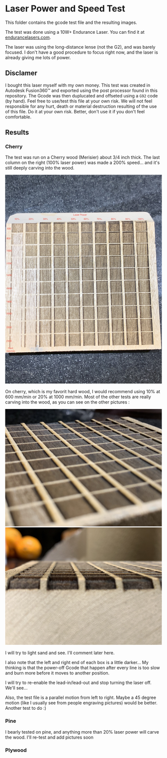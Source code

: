 # Laser Power and Speed Test

This folder contains the gcode test file and the resulting images.

The test was done using a 10W+ Endurance Laser. You can find it at [endurancelasers.com](https://endurancelasers.com/diode-lasers/10watt-endurance-laser-plus/).

The laser was using the long-distance lense (not the G2), and was barely focused. I don't have a good procedure to focus right now, and the laser is already giving me lots of power. 

## Disclamer

I bought this laser myself with my own money. This test was created in Autodesk Fusion360™ and exported using the post processor found in this repository. The Gcode was then duplucated and offseted using a `G92` code (by hand).
Feel free to use/test this file at your own risk. We will not feel responsible for any hurt, death or material destruction resulting of the use of this file. Do it at your own risk. Better, don't use it if you don't feel comfortable. 

## Results

### Cherry

The test was run on a Cherry wood (Merisier) about 3/4 inch thick. The last column on the right (100% laser power) was made a 200% speed... and it's still deeply carving into the wood.

![top](cherry/top.jpeg?raw=true "Top")

On cherry, which is my favorit hard wood, I would recommend using 10% at 600 mm/min or 20% at 1000 mm/min. Most of the other tests are really carving into the wood, as you can see on the other pictures : 

![side](cherry/side.jpeg?raw=true "Side")
![closeup](cherry/closeup.jpeg?raw=true "Closeup")

I will try to light sand and see. I'll comment later here.

I also note that the left and right end of each box is a little darker... My thinking is that the power-off Gcode that happen after every line is too slow and burn more before it moves to another position.

I will try to re-enable the lead-in/lead-out and stop turning the laser off. We'll see...

Also, the test file is a parallel motion from left to right. Maybe a 45 degree motion (like I usually see from people engraving pictures) would be better. Another test to do :)

### Pine

I bearly tested on pine, and anything more than 20% laser power will carve the wood. I'll re-test and add pictures soon

### Plywood

